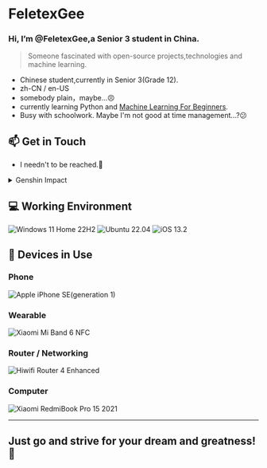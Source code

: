 # FeletexGee
### Hi, I’m @FeletexGee,a Senior 3 student in China.

> Someone fascinated with open-source projects,technologies and machine learning.

- Chinese student,currently in Senior 3(Grade 12).
- zh-CN / en-US
- somebody plain，maybe...😣
- currently learning Python and [Machine Learning For Beginners](https://github.com/microsoft/ML-For-Beginners).
- Busy with schoolwork. Maybe I'm not good at time management...?😕 


## 📫 Get in Touch
- I needn't to be reached.🙂
<details><summary>Genshin Impact</summary>

![Genshin Impact](https://genshin-card.amarea.cn/20/277984644.png)
![Genshin Impact](https://genshin-card.amarea.cn/12/289515880.png)
</details>

## 💻 Working Environment
![Windows 11 Home 22H2](https://img.shields.io/badge/Windows%2011%20Home%2022H2-00adef?style=flat-square&logo=windows&logoColor=ffffff)
![Ubuntu 22.04](https://img.shields.io/badge/Ubuntu%2022.04-dd4814?style=flat-square&logo=ubuntu&logoColor=ffffff)
![iOS 13.2](https://img.shields.io/badge/iOS%2013.2-000000?style=flat-square&logo=iOS&logoColor=ffffff)

## 📱 Devices in Use

### Phone

![Apple iPhone SE(generation 1)](https://img.shields.io/badge/iPhone%20SE(generation%201)-a2aaad?style=flat-square&logo=apple&logoColor=ffffff)

### Wearable

![Xiaomi Mi Band 6 NFC](https://img.shields.io/badge/Xiaomi%20Mi%20Band%206%20NFC-fd4900?style=flat-square&logo=xiaomi&logoColor=ffffff)

### Router / Networking

![Hiwifi Router 4 Enhanced](https://img.shields.io/badge/-Hiwifi%20Router%204%20Enhanced-lightgrey)

### Computer

![Xiaomi RedmiBook Pro 15 2021](https://img.shields.io/badge/Xiaomi%20RedmiBook%20Pro%2015%202021-fd4900?style=flat-square&logo=xiaomi&logoColor=ffffff)

---
## Just go and strive for your dream and greatness!🤗
